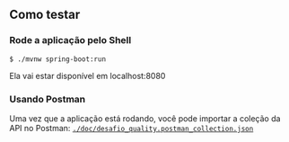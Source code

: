 ## Como testar

### Rode a aplicação pelo Shell
 ``` shell
 $ ./mvnw spring-boot:run
 ```
Ela vai estar disponível em localhost:8080

### Usando Postman

Uma vez que a aplicação está rodando, você pode importar a coleção da API no Postman:
[`./doc/desafio_quality.postman_collection.json`](./doc/desafio_quality.postman_collection.json)